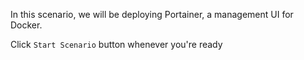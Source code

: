 In this scenario, we will be deploying Portainer, a management UI for Docker.

Click `Start Scenario` button whenever you're ready
